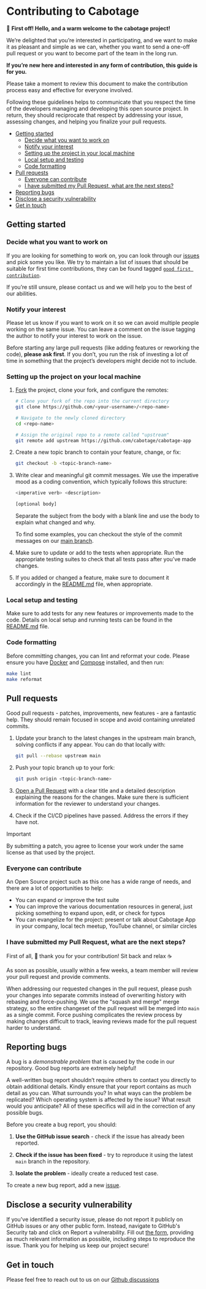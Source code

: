 # Contributing to Cabotage

👋 **First off! Hello, and a warm welcome to the cabotage project!**

We’re delighted that you’re interested in participating, and we want to make it as pleasant and simple as we can, whether you want to send a one-off pull request or you want to become part of the team in the long run.

**If you’re new here and interested in any form of contribution, this
guide is for you.**

Please take a moment to review this document to make the contribution process easy and effective for everyone involved.

Following these guidelines helps to communicate that you respect the time of the developers managing and developing this open source project. In return, they should reciprocate that respect by addressing your issue, assessing changes, and helping you finalize your pull requests.

- [Getting started](#getting-started)
  - [Decide what you want to work on](#decide-what-you-want-to-work-on)
  - [Notify your interest](#notify-your-interest)
  - [Setting up the project in your local machine](#setting-up-the-project-in-your-local-machine)
  - [Local setup and testing](#local-setup-and-testing)
  - [Code formatting](#code-formatting)
- [Pull requests](#pull-requests)
  - [Everyone can contribute](#everyone-can-contribute)
  - [I have submitted my Pull Request, what are the next steps?](#i-have-submitted-my-pull-request-what-are-the-next-steps)
- [Reporting bugs](#reporting-bugs)
- [Disclose a security vulnerability](#disclose-a-security-vulnerability)
- [Get in touch](#get-in-touch)


## Getting started

### Decide what you want to work on

If you are looking for something to work on, you can look through our [issues](https://github.com/cabotage/cabotage-app/issues) and pick some you like. We try to maintain a list of issues that should be suitable for first time contributions, they can be found tagged [`good first contribution`](https://github.com/cabotage/cabotage-app/issues?q=is%3Aopen+is%3Aissue+label%3A%22good+first+issue%22).

If you’re still unsure, please contact us and we will help you to the best of our abilities.


### Notify your interest

Please let us know if you want to work on it so we can avoid multiple people working on the same issue. You can leave a comment on the issue tagging the author to notify your interest to work on the issue.

Before starting any large pull requests (like adding features or reworking the code), **please ask first**. If you don’t, you run the risk of investing a lot of time in something that the project’s developers might decide not to include.


### Setting up the project on your local machine

1. [Fork](https://docs.github.com/en/pull-requests/collaborating-with-pull-requests/working-with-forks/fork-a-repo) the project, clone your fork, and configure the remotes:

    ```sh
    # Clone your fork of the repo into the current directory
    git clone https://github.com/<your-username>/<repo-name>

    # Navigate to the newly cloned directory
    cd <repo-name>

    # Assign the original repo to a remote called "upstream"
    git remote add upstream https://github.com/cabotage/cabotage-app
    ```

2. Create a new topic branch to contain your feature, change, or fix:

    ```sh
    git checkout -b <topic-branch-name>
    ```

3. Write clear and meaningful git commit messages.
    We use the imperative mood as a coding convention, which typically follows this structure:

    ```sh
    <imperative verb> <description>

    [optional body]
    ```

    Separate the subject from the body with a blank line and use the body to explain what changed and why.

    To find some examples, you can checkout the style of the commit messages on our [main branch](https://github.com/cabotage/cabotage-app/commits/main/).

4. Make sure to update or add to the tests when appropriate. Run the appropriate testing suites to check that all tests pass after you’ve made changes.

5. If you added or changed a feature, make sure to document it accordingly in the [README.md](./README.md) file, when appropriate.


### Local setup and testing

Make sure to add tests for any new features or improvements made to the code. Details on local setup and running tests can be found in the [README.md](./README.md) file.


### Code formatting
Before committing changes, you can lint and reformat your code. Please ensure you have [Docker](https://www.docker.com/) and [Compose](https://docs.docker.com/compose/) installed, and then run:

```sh
make lint
make reformat
```


## Pull requests

Good pull requests - patches, improvements, new features - are a fantastic help. They should remain focused in scope and avoid containing unrelated commits.

1. Update your branch to the latest changes in the upstream main branch, solving conflicts if any appear. You can do that locally with:

    ```sh
    git pull --rebase upstream main
    ```

2. Push your topic branch up to your fork:

    ```sh
    git push origin <topic-branch-name>
    ```

3. [Open a Pull Request](https://docs.github.com/en/pull-requests/collaborating-with-pull-requests/proposing-changes-to-your-work-with-pull-requests/creating-a-pull-request) with a clear title and a detailed description explaining the reasons for the changes. Make sure there is sufficient information for the reviewer to understand your changes.

4. Check if the CI/CD pipelines have passed. Address the errors if they have not.

> [!IMPORTANT]  
> By submitting a patch, you agree to license your work under the same license as that used by the project.


### Everyone can contribute

An Open Source project such as this one has a wide range of needs, and there are a lot of opportunities to help:

- You can expand or improve the test suite
- You can improve the various documentation resources in general, just picking something to expand upon, edit, or check for typos
- You can evangelize for the project: present or talk about Cabotage App in your company, local tech meetup, YouTube channel, or similar circles


### I have submitted my Pull Request, what are the next steps?

First of all, :hugs:  thank you for your contribution! Sit back and relax :coffee: 

As soon as possible, usually within a few weeks, a team member will review your pull request and provide comments.

When addressing our requested changes in the pull request, please push your changes into separate commits instead of overwriting history with rebasing and force-pushing. We use the "squash and merge" merge strategy, so the entire changeset of the pull request will be merged into `main` as a single commit. Force pushing complicates the review process by making changes difficult to track, leaving reviews made for the pull request harder to understand.


## Reporting bugs

A bug is a _demonstrable problem_ that is caused by the code in our repository. Good bug reports are extremely helpful!

A well-written bug report shouldn’t require others to contact you directly to obtain additional details. Kindly ensure that your report contains as much detail as you can. What surrounds you? In what ways can the problem be replicated? Which operating system is affected by the issue? What result would you anticipate? All of these specifics will aid in the correction of any possible bugs.

Before you create a bug report, you should:

1. **Use the GitHub issue search** - check if the issue has already been reported.

2. **Check if the issue has been fixed** - try to reproduce it using the latest `main` branch in the repository.

3. **Isolate the problem** - ideally create a reduced test case.

To create a new bug report, add a new [issue](https://github.com/cabotage/cabotage-app/issues).


## Disclose a security vulnerability

If you've identified a security issue, please do not report it publicly on GitHub issues or any other public form. Instead, navigate to GitHub's Security tab and click on Report a vulnerability. Fill out [the form](https://github.com/cabotage/cabotage-app/security/advisories/new), providing as much relevant information as possible, including steps to reproduce the issue. Thank you for helping us keep our project secure!


## Get in touch

Please feel free to reach out to us on our [Github discussions](https://github.com/cabotage/cabotage-app/discussions)

